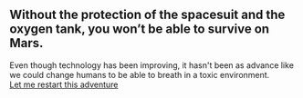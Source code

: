 Without the protection of the spacesuit and the oxygen tank, you won’t be able to survive on Mars.  
---
Even though technology has been improving, it hasn't been as advance like we could change humans to be able to breath in a toxic environment.  
[Let me restart this adventure](../athome.md)